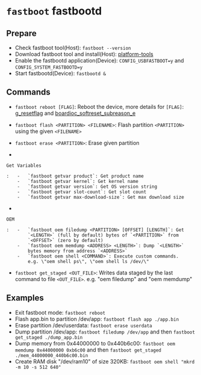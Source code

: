 `fastboot` fastbootd
====================

Prepare
-------

-   Check fastboot tool(Host): `fastboot --version`
-   Download fastboot tool and install(Host):
    [platform-tools](https://developer.android.com/tools/releases/platform-tools)
-   Enable the fastbootd application(Device): `CONFIG_USBFASTBOOT=y` and
    `CONFIG_SYSTEM_FASTBOOTD=y`
-   Start fastbootd(Device): `fastbootd &`

Commands
--------

-   `fastboot reboot [FLAG]`: Reboot the device, more details for
    `[FLAG]`:
    [g\_resetflag](https://github.com/apache/nuttx-apps/blob/master/nshlib/nsh_syscmds.c#L114)
    and
    [boardioc\_softreset\_subreason\_e](https://github.com/apache/nuttx/blob/master/include/sys/boardctl.h#L458)

-   `fastboot flash <PARTITION> <FILENAME>`: Flash partition
    `<PARTITION>` using the given `<FILENAME>`

-   `fastboot erase <PARTITION>`: Erase given partition

-   

    Get Variables

    :   -   `fastboot getvar product`: Get product name
        -   `fastboot getvar kernel`: Get kernel name
        -   `fastboot getvar version`: Get OS version string
        -   `fastboot getvar slot-count`: Get slot count
        -   `fastboot getvar max-download-size`: Get max download size

-   

    OEM

    :   -   `fastboot oem filedump <PARTITION> [OFFSET] [LENGTH]`: Get
            `<LENGTH>` (full by default) bytes of `<PARTITION>` from
            `<OFFSET>` (zero by default)
        -   `fastboot oem memdump <ADDRESS> <LENGTH>`: Dump `<LENGTH>`
            bytes memory from address `<ADDRESS>`
        -   `fastboot oem shell <COMMAND>`: Execute custom commands.
            e.g. \"oem shell ps\", \"oem shell ls /dev/\"

-   `fastboot get_staged <OUT_FILE>`: Writes data staged by the last
    command to file `<OUT_FILE>`. e.g. \"oem filedump\" and \"oem
    memdump\"

Examples
--------

-   Exit fastboot mode: `fastboot reboot`
-   Flash app.bin to partition /dev/app: `fastboot flash app ./app.bin`
-   Erase partition /dev/userdata: `fastboot erase userdata`
-   Dump partition /dev/app: `fastboot filedump /dev/app` and then
    `fastboot get_staged ./dump_app.bin`
-   Dump memory from 0x44000000 to 0x440b6c00:
    `fastboot oem memdump 0x44000000 0xb6c00` and then
    `fastboot get_staged ./mem_44000000_440b6c00.bin`
-   Create RAM disk \"/dev/ram10\" of size 320KB:
    `fastboot oem shell "mkrd -m 10 -s 512 640"`
